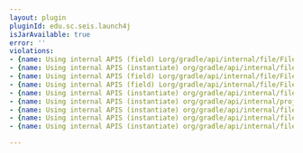 ```yaml
---
layout: plugin
pluginId: edu.sc.seis.launch4j
isJarAvailable: true
error: ''
violations:
- {name: Using internal APIS (field) Lorg/gradle/api/internal/file/FileOperations;}
- {name: Using internal APIS (instantiate) org/gradle/api/internal/file/FileOperations}
- {name: Using internal APIS (field) Lorg/gradle/api/internal/file/FileOperations;}
- {name: Using internal APIS (field) Lorg/gradle/api/internal/file/FileOperations;}
- {name: Using internal APIS (instantiate) org/gradle/api/internal/file/FileOperations}
- {name: Using internal APIS (instantiate) org/gradle/api/internal/project/ProjectInternal}
- {name: Using internal APIS (instantiate) org/gradle/api/internal/file/copy/CopySpecInternal}
- {name: Using internal APIS (instantiate) org/gradle/api/internal/file/copy/CopySpecInternal}
- {name: Using internal APIS (instantiate) org/gradle/api/internal/file/copy/DefaultCopySpec}

---
```

